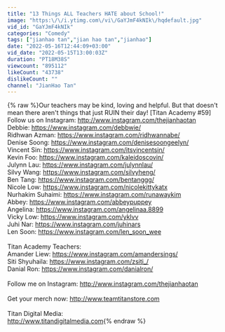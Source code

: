 ```yaml
---
title: "13 Things ALL Teachers HATE about School!"
image: "https:\/\/i.ytimg.com\/vi\/GaYJmF4kNIk\/hqdefault.jpg"
vid_id: "GaYJmF4kNIk"
categories: "Comedy"
tags: ["jianhao tan","jian hao tan","jianhao"]
date: "2022-05-16T12:44:09+03:00"
vid_date: "2022-05-15T13:00:03Z"
duration: "PT18M38S"
viewcount: "895112"
likeCount: "43738"
dislikeCount: ""
channel: "JianHao Tan"
---
```

{% raw %}Our teachers may be kind, loving and helpful. But that doesn't mean there aren't things that just RUIN their day! [Titan Academy #59]<br />Follow us on Instagram: <a rel="nofollow" target="blank" href="http://www.instagram.com/thejianhaotan">http://www.instagram.com/thejianhaotan</a><br />Debbie: <a rel="nofollow" target="blank" href="https://www.instagram.com/debbwie/">https://www.instagram.com/debbwie/</a> <br />Ridhwan Azman: <a rel="nofollow" target="blank" href="https://www.instagram.com/ridhwannabe/">https://www.instagram.com/ridhwannabe/</a> <br />Denise Soong: <a rel="nofollow" target="blank" href="https://www.instagram.com/denisesoongeelyn/">https://www.instagram.com/denisesoongeelyn/</a> <br />Vincent Sin: <a rel="nofollow" target="blank" href="https://www.instagram.com/itsvincentsin/">https://www.instagram.com/itsvincentsin/</a> <br />Kevin Foo: <a rel="nofollow" target="blank" href="https://www.instagram.com/kaleidoscovin/">https://www.instagram.com/kaleidoscovin/</a> <br />Julynn Lau: <a rel="nofollow" target="blank" href="https://www.instagram.com/julynnlau/">https://www.instagram.com/julynnlau/</a> <br />Silvy Wang: <a rel="nofollow" target="blank" href="https://www.instagram.com/silvyheng/">https://www.instagram.com/silvyheng/</a> <br />Ben Tang: <a rel="nofollow" target="blank" href="https://www.instagram.com/bentanggg/">https://www.instagram.com/bentanggg/</a><br />Nicole Low: <a rel="nofollow" target="blank" href="https://www.instagram.com/nicolekittykatx">https://www.instagram.com/nicolekittykatx</a> <br />Nurhakim Suhaimi: <a rel="nofollow" target="blank" href="https://www.instagram.com/runawaykim">https://www.instagram.com/runawaykim</a><br />Abbey: <a rel="nofollow" target="blank" href="https://www.instagram.com/abbeypuppey">https://www.instagram.com/abbeypuppey</a> <br />Angelina: <a rel="nofollow" target="blank" href="https://www.instagram.com/angelinaa.8899">https://www.instagram.com/angelinaa.8899</a> <br />Vicky Low: <a rel="nofollow" target="blank" href="https://www.instagram.com/yklvv">https://www.instagram.com/yklvv</a> <br />Juhi Nar: <a rel="nofollow" target="blank" href="https://www.instagram.com/juhinars">https://www.instagram.com/juhinars</a> <br />Len Soon: <a rel="nofollow" target="blank" href="https://www.instagram.com/len_soon_wee">https://www.instagram.com/len_soon_wee</a> <br /><br />Titan Academy Teachers:<br />Amander Liew: <a rel="nofollow" target="blank" href="https://www.instagram.com/amandersings/">https://www.instagram.com/amandersings/</a> <br />Siti Shyuhaila: <a rel="nofollow" target="blank" href="https://www.instagram.com/zsiti_/">https://www.instagram.com/zsiti_/</a> <br />Danial Ron: <a rel="nofollow" target="blank" href="https://www.instagram.com/danialron/">https://www.instagram.com/danialron/</a>  <br /><br />Follow me on Instagram: <a rel="nofollow" target="blank" href="http://www.instagram.com/thejianhaotan">http://www.instagram.com/thejianhaotan</a><br /><br />Get your merch now: <a rel="nofollow" target="blank" href="http://www.teamtitanstore.com">http://www.teamtitanstore.com</a> <br /><br />Titan Digital Media: <br /><a rel="nofollow" target="blank" href="http://www.titandigitalmedia.com">http://www.titandigitalmedia.com</a>{% endraw %}
